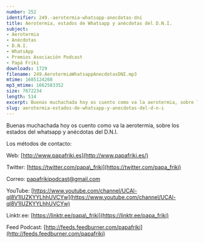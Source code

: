 ```yaml
---
number: 252
identifier: 249.-aerotermia-whatsapp-anecdotas-dni
title: Aerotermia, estados de Whatsapp y anécdotas del D.N.I.
subject:
- Aerotermia
- Anécdotas
- D.N.I.
- WhatsApp
- Premios Asociación Podcast
- Papá Friki
downloads: 1729
filename: 249.AerotermiaWhatsappAnecdotasDNI.mp3
mtime: 1685124268
mp3_mtime: 1662583352
size: 7672234
length: 514
excerpt: Buenas muchachada hoy os cuento como va la aerotermia, sobre los estados del whatsapp y anécdotas del D.N.I.
slug: aerotermia-estados-de-whatsapp-y-anecdotas-del-d-n-i
---
```

Buenas muchachada hoy os cuento como va la aerotermia, sobre los estados del whatsapp y anécdotas del D.N.I.

Los métodos de contacto:

Web: [http://www.papafriki.es](http://www.papafriki.es/)

Twitter: [https://twitter.com/papa\_friki](https://twitter.com/papa_friki)

Correo: [papafrikipodcast@gmail.com](https://archive.org/details/papafrikipodast@gmail.com)

YouTube: [https://www.youtube.com/channel/UCAl-ql8V1IUZKYYLhhUVCYw](https://www.youtube.com/channel/UCAl-ql8V1IUZKYYLhhUVCYw)

Linktr.ee: [https://linktr.ee/papa\_friki](https://linktr.ee/papa_friki)

Feed Podcast: [http://feeds.feedburner.com/papafriki](http://feeds.feedburner.com/papafriki)